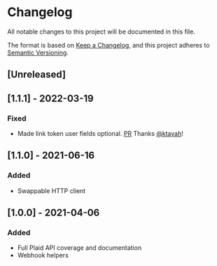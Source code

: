 # Changelog

All notable changes to this project will be documented in this file.

The format is based on [Keep a Changelog](https://keepachangelog.com/en/1.0.0/),
and this project adheres to [Semantic Versioning](https://semver.org/spec/v2.0.0.html).

## [Unreleased]

## [1.1.1] - 2022-03-19

### Fixed

- Made link token user fields optional. [PR](https://github.com/tylerwray/elixir-plaid/pull/8) Thanks [@ktayah](https://github.com/ktayah)!

## [1.1.0] - 2021-06-16

### Added

- Swappable HTTP client

## [1.0.0] - 2021-04-06

### Added

- Full Plaid API coverage and documentation
- Webhook helpers
